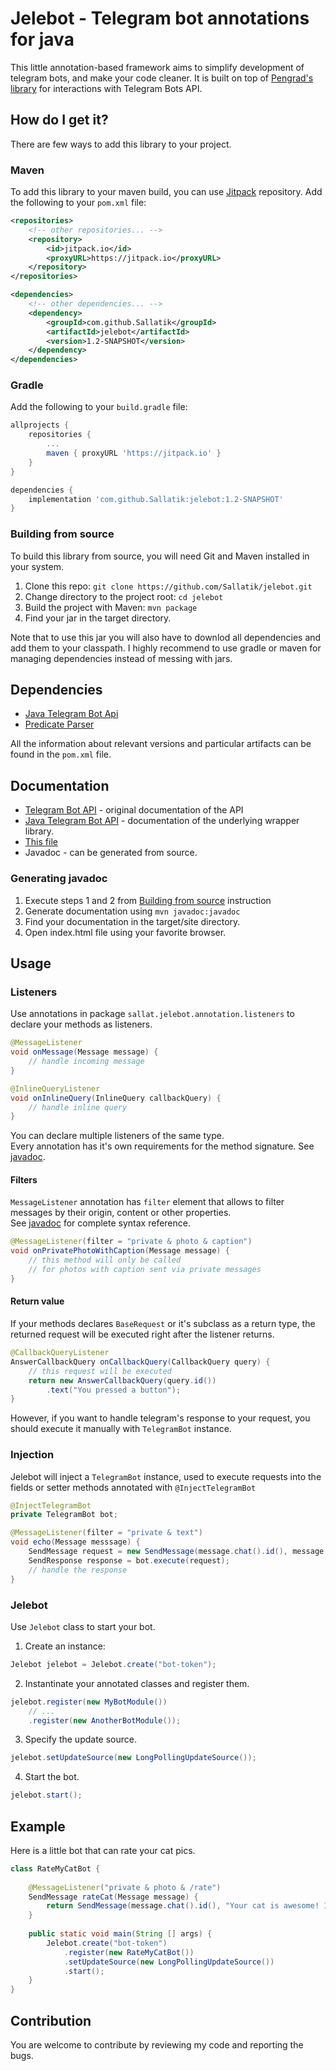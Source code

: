 # Jelebot - Telegram bot annotations for java

This little annotation-based framework aims to simplify development of telegram bots, and make your code cleaner.
It is built on top of [Pengrad's library](https://github.com/pengrad/java-telegram-bot-api) for interactions with Telegram Bots API.

## How do I get it?

There are few ways to add this library to your project.

### Maven

To add this library to your maven build, you can use [Jitpack](https://jitpack.io) repository.
Add the following to your `pom.xml` file:

```xml
<repositories>
	<!-- other repositories... --> 
	<repository>
		<id>jitpack.io</id>
		<proxyURL>https://jitpack.io</proxyURL>
	</repository>
</repositories>

<dependencies>
	<!-- other dependencies... -->
	<dependency>
		<groupId>com.github.Sallatik</groupId>
		<artifactId>jelebot</artifactId>
		<version>1.2-SNAPSHOT</version>
	</dependency>
</dependencies>
```

### Gradle

Add the following to your `build.gradle` file:

```groovy
allprojects {
    repositories {
        ...
        maven { proxyURL 'https://jitpack.io' }
    }
}

dependencies {
    implementation 'com.github.Sallatik:jelebot:1.2-SNAPSHOT'
}
```

### Building from source

To build this library from source, you will need Git and Maven installed in your system.

1. Clone this repo: `git clone https://github.com/Sallatik/jelebot.git`
2. Change directory to the project root: `cd jelebot`
3. Build the project with Maven: `mvn package`
4. Find your jar in the target directory.

Note that to use this jar you will also have to downlod all dependencies and add them to your classpath.
I highly recommend to use gradle or maven for managing dependencies instead of messing with jars.

## Dependencies

- [Java Telegram Bot Api](https://github.com/pengrad/java-telegram-bot-api)
- [Predicate Parser](https://github.com/Sallatik/predicate-parser)

All the information about relevant versions and particular artifacts can be found in the `pom.xml` file.

## Documentation

- [Telegram Bot API](https://core.telegram.org/bots/api) - original documentation of the API
- [Java Telegram Bot API](https://github.com/pengrad/java-telegram-bot-api/blob/master/README.md) - documentation of the underlying wrapper library.
- [This file](#usage)
- Javadoc - can be generated from source.

### Generating javadoc 

1. Execute steps 1 and 2 from [Building from source](#building-from-source) instruction
2. Generate documentation using `mvn javadoc:javadoc`
3. Find your documentation in the target/site directory.
4. Open index.html file using your favorite browser.

## Usage

### Listeners

Use annotations in package `sallat.jelebot.annotation.listeners` to declare your methods as listeners.
```java
@MessageListener
void onMessage(Message message) {
    // handle incoming message
}

@InlineQueryListener
void onInlineQuery(InlineQuery callbackQuery) {
    // handle inline query
}
```
You can declare multiple listeners of the same type.  
Every annotation has it's own requirements for the method signature. See [javadoc](#generating-javadoc).
#### Filters
`MessageListener` annotation has `filter` element that allows to filter messages by their origin, content or other properties.  
See [javadoc](#generating-javadoc) for complete syntax reference.
```java
@MessageListener(filter = "private & photo & caption")
void onPrivatePhotoWithCaption(Message message) {
    // this method will only be called
    // for photos with caption sent via private messages
}
```
#### Return value
If your methods declares `BaseRequest` or it's subclass as a return type, the returned request will be executed right after the listener returns.
```java
@CallbackQueryListener
AnswerCallbackQuery onCallbackQuery(CallbackQuery query) {
    // this request will be executed
    return new AnswerCallbackQuery(query.id())
        .text("You pressed a button");
}
```
However, if you want to handle telegram's response to your request, you should execute it manually with `TelegramBot` instance.
### Injection
Jelebot will inject a `TelegramBot` instance, 
used to execute requests into the fields or setter methods annotated with `@InjectTelegramBot`
```java
@InjectTelegramBot
private TelegramBot bot;

@MessageListener(filter = "private & text")
void echo(Message messsage) {
    SendMessage request = new SendMessage(message.chat().id(), message.text());
    SendResponse response = bot.execute(request);
    // handle the response
}
```
### Jelebot
Use `Jelebot` class to start your bot.
1. Create an instance:
```java
Jelebot jelebot = Jelebot.create("bot-token");
```
2. Instantinate your annotated classes and register them.
```java
jelebot.register(new MyBotModule())
    // ...
    .register(new AnotherBotModule());
```
3. Specify the update source.
```java
jelebot.setUpdateSource(new LongPollingUpdateSource());
```
4. Start the bot.
```java
jelebot.start();
```
## Example
Here is a little bot that can rate your cat pics.
```java
class RateMyCatBot {
    
    @MessageListener("private & photo & /rate")
    SendMessage rateCat(Message message) {
        return SendMessage(message.chat().id(), "Your cat is awesome! 10/10");
    }
    
    public static void main(String [] args) {
        Jelebot.create("bot-token")
            .register(new RateMyCatBot())
            .setUpdateSource(new LongPollingUpdateSource())
            .start();
    }
}
```
## Contribution

You are welcome to contribute by reviewing my code and reporting the bugs.

